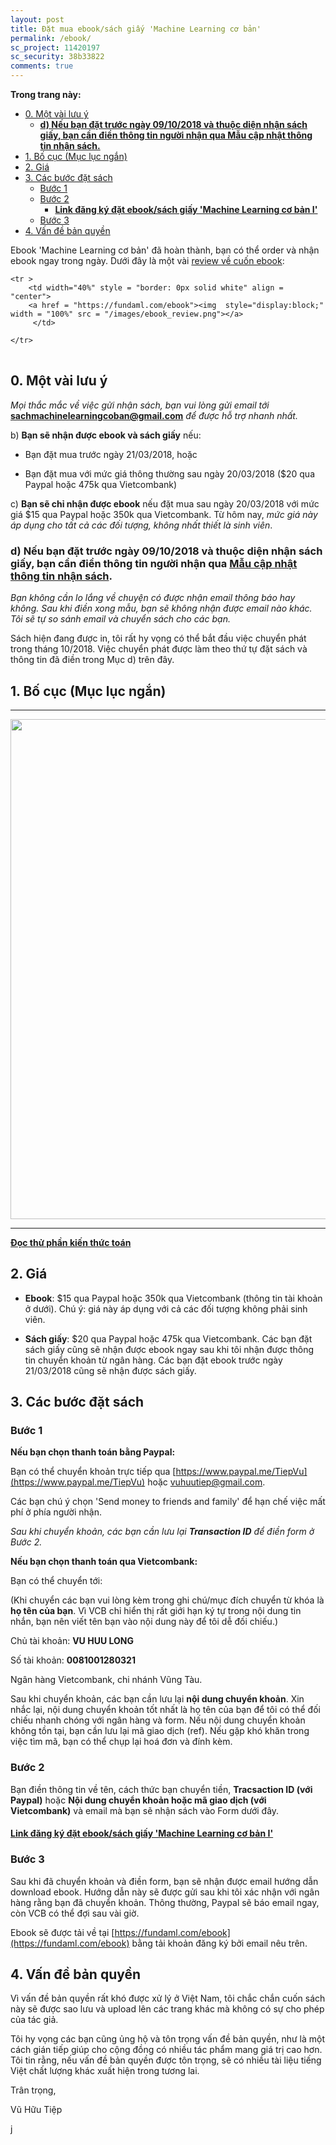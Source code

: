 ```yaml
---
layout: post
title: Đặt mua ebook/sách giấy 'Machine Learning cơ bản'
permalink: /ebook/
sc_project: 11420197
sc_security: 38b33822
comments: true
---
```



**Trong trang này:**

<!-- MarkdownTOC -->

- [0. Một vài lưu ý](#-mot-vai-luu-y)
    - [__d\) Nếu bạn đặt trước ngày 09/10/2018 và thuộc diện nhận sách giấy, bạn cần điền thông tin người nhận qua Mẫu cập nhật thông tin nhận sách.__](#d-neu-ban-dat-truoc-ngay--va-thuoc-dien-nhan-sach-giay-ban-can-dien-thong-tin-nguoi-nhan-qua-mau-cap-nhat-thong-tin-nhan-sach)
- [1. Bố cục \(Mục lục ngắn\)](#-bo-cuc-muc-luc-ngan)
- [2. Giá](#-gia)
- [3. Các bước đặt sách](#-cac-buoc-dat-sach)
    - [Bước 1](#buoc-)
    - [Bước 2](#buoc--1)
        - [**Link đăng ký đặt ebook/sách giấy 'Machine Learning cơ bản I'**](#link-dang-ky-dat-ebooksach-giay-machine-learning-co-ban-i)
    - [Bước 3](#buoc--2)
- [4. Vấn đề bản quyền](#-van-de-ban-quyen)

<!-- /MarkdownTOC -->


Ebook 'Machine Learning cơ bản' đã hoàn thành, bạn có thể order và nhận ebook ngay trong ngày. Dưới đây là một vài [review về cuốn ebook](https://fundaml.com/ebook):


<div>
<table width = "100%" style = "border: 0px solid white">

    <tr >
        <td width="40%" style = "border: 0px solid white" align = "center">
        <a href = "https://fundaml.com/ebook"><img  style="display:block;" width = "100%" src = "/images/ebook_review.png"></a>
         </td>
        
    </tr>
</table>
</div>

<a name="-mot-vai-luu-y"></a>

## 0. Một vài lưu ý

_Mọi thắc mắc về việc gửi nhận sách, bạn vui lòng gửi email tới_ **sachmachinelearningcoban@gmail.com** _để được hỗ trợ nhanh nhất._

b) __Bạn sẽ nhận được ebook và sách giấy__ nếu: 

* Bạn đặt mua trước ngày 21/03/2018, hoặc

* Bạn đặt mua với mức giá thông thường sau ngày 20/03/2018 ($20 qua Paypal hoặc 475k qua Vietcombank)

c) __Bạn sẽ chỉ nhận được ebook__ nếu đặt mua sau ngày 20/03/2018 với mức giá $15 qua Paypal hoặc 350k qua Vietcombank. Từ hôm nay, _mức giá này áp dụng cho tất cả các đối tượng, không nhất thiết là sinh viên_. 

<a name="d-neu-ban-dat-truoc-ngay--va-thuoc-dien-nhan-sach-giay-ban-can-dien-thong-tin-nguoi-nhan-qua-mau-cap-nhat-thong-tin-nhan-sach"></a>

### __d) Nếu bạn đặt trước ngày 09/10/2018 và thuộc diện nhận sách giấy, bạn cần điền thông tin người nhận qua [Mẫu cập nhật thông tin nhận sách](https://goo.gl/forms/eVuA1a9is4FyIqUk2).__

_Bạn không cần lo lắng về chuyện có được nhận email thông báo hay không. Sau khi điền xong mẫu, bạn sẽ không nhận được email nào khác. Tôi sẽ tự so sánh email và chuyển sách cho các bạn._ 

Sách hiện đang được in, tôi rất hy vọng có thể bắt đầu việc chuyển phát trong tháng 10/2018. Việc chuyển phát được làm theo thứ tự đặt sách và thông tin đã điền trong Mục d) trên đây. 


<a name="-bo-cuc-muc-luc-ngan"></a>

## 1. Bố cục (Mục lục ngắn)

<hr>
<div class="imgcap">
<img src ="/images/content.png" align = "center" width = "800">
</div>
<hr>
<a name="-gia"></a>

[**Đọc thử phần kiến thức toán**](https://github.com/tiepvupsu/tiepvupsu.github.io/blob/master/Math_ML.pdf)


<a name="-gia"></a>

## 2. Giá 

* __Ebook__: $15 qua Paypal hoặc 350k qua Vietcombank (thông tin tài khoản ở dưới). Chú ý: giá này áp dụng với cả các đối tượng không phải sinh viên. 

* __Sách giấy__: $20 qua Paypal hoặc 475k qua Vietcombank. Các bạn đặt sách giấy cũng sẽ nhận được ebook ngay sau khi tôi nhận được thông tin chuyển khoản từ ngân hàng. Các bạn đặt ebook trước ngày 21/03/2018 cũng sẽ nhận được sách giấy. 



<a name="-cac-buoc-dat-sach"></a>

## 3. Các bước đặt sách

<a name="buoc-"></a>

### Bước 1
**Nếu bạn chọn thanh toán bằng Paypal:**

Bạn có thể chuyển khoản trực tiếp qua [https://www.paypal.me/TiepVu](https://www.paypal.me/TiepVu) hoặc vuhuutiep@gmail.com.  

Các bạn chú ý chọn 'Send money to friends and family' để hạn chế việc mất phí ở phía người nhận. 

_Sau khi chuyển khoản, các bạn cần lưu lại **Transaction ID** để điền form ở Bước 2._ 

**Nếu bạn chọn thanh toán qua Vietcombank:**

Bạn có thể chuyển tới:


(Khi chuyển các bạn vui lòng kèm trong ghi chú/mục đích chuyển từ khóa là **họ tên của bạn**. Vì VCB chỉ hiển thị rất giới hạn ký tự trong nội dung tin nhắn, bạn nên viết tên bạn vào nội dung này để tôi dễ đối chiếu.)

Chủ tài khoản: **VU HUU LONG**

Số tài khoản: **0081001280321**

Ngân hàng Vietcombank, chi nhánh Vũng Tàu. 

Sau khi chuyển khoản, các bạn cần lưu lại **nội dung chuyển khoản**. Xin nhắc lại, nội dung chuyển khoản tốt nhất là họ tên của bạn để tôi có thể đối chiếu nhanh chóng với ngân hàng và form. Nếu nội dung chuyển khoản không tồn tại, bạn cần lưu lại mã giao dịch (ref). Nếu gặp khó khăn trong việc tìm mã, bạn có thể chụp lại hoá đơn và đính kèm.

<a name="buoc--1"></a>

### Bước 2
Bạn điền thông tin về tên, cách thức bạn chuyển tiền, **Tracsaction ID (với Paypal)** hoặc **Nội dung chuyển khoản hoặc mã giao dịch (với Vietcombank)** và email mà bạn sẽ nhận sách vào Form dưới đây. 

<a name="link-dang-ky-dat-ebooksach-giay-machine-learning-co-ban-i"></a>

#### [**Link đăng ký đặt ebook/sách giấy 'Machine Learning cơ bản I'**](https://docs.google.com/forms/d/e/1FAIpQLSfARljrCOACDPav1QGmiFrk4-QURoQSooQzPneGHcybMvtc3A/viewform?c=0&w=1)


<a name="buoc--2"></a>

### Bước 3
Sau khi đã chuyển khoản và điền form, bạn sẽ nhận được email hướng dẫn download ebook. Hướng dẫn này sẽ được gửi sau khi tôi xác nhận với ngân hàng rằng bạn đã chuyển khoản. Thông thường, Paypal sẽ báo email ngay, còn VCB có thể đợi sau vài giờ. 

Ebook sẽ được tải về tại [https://fundaml.com/ebook](https://fundaml.com/ebook) bằng tải khoản đăng ký bởi email nêu trên.



<a name="-van-de-ban-quyen"></a>

## 4. Vấn đề bản quyền 

Vì vấn đề bản quyền rất khó được xử lý ở Việt Nam, tôi chắc chắn cuốn sách này sẽ được sao lưu và upload lên các trang khác mà không có sự cho phép của tác giả. 

Tôi hy vọng các bạn cũng ủng hộ và tôn trọng vấn đề bản quyền, như là một cách gián tiếp giúp cho cộng đồng có nhiều tác phẩm mang giá trị cao hơn. Tôi tin rằng, nếu vấn đề bản quyền được tôn trọng, sẽ có nhiều tài liệu tiếng Việt chất lượng khác xuất hiện trong tương lai. 

Trân trọng, 

Vũ Hữu Tiệp 











j
